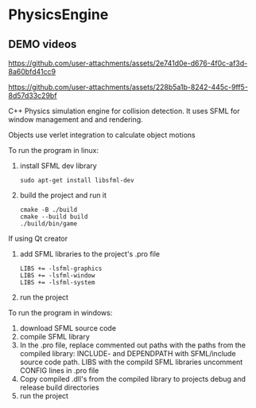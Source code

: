 # PhysicsEngine
## DEMO videos

https://github.com/user-attachments/assets/2e741d0e-d676-4f0c-af3d-8a60bfd41cc9

https://github.com/user-attachments/assets/228b5a1b-8242-445c-9ff5-8d57d33c29bf



C++ Physics simulation engine for collision detection. It uses SFML for window management and and rendering.

Objects use verlet integration to calculate object motions

To run the program in linux:
1. install SFML dev library
   ```
   sudo apt-get install libsfml-dev
   ```
2. build the project and run it
   ```
   cmake -B ./build
   cmake --build build
   ./build/bin/game
   ```

If using Qt creator

1. add SFML libraries to the project's .pro file
   ```
   LIBS += -lsfml-graphics
   LIBS += -lsfml-window
   LIBS += -lsfml-system
   ```
2. run the project

To run the program in windows:
1. download SFML source code
2. compile SFML library
3. In the .pro file, replace commented out paths with the paths from the compiled library:
   INCLUDE- and DEPENDPATH with SFML/include source code path.
   LIBS with the compild SFML libraries
   uncomment CONFIG lines in .pro file
5. Copy compiled .dll's from the compiled library to projects debug and release build directories
6. run the project
